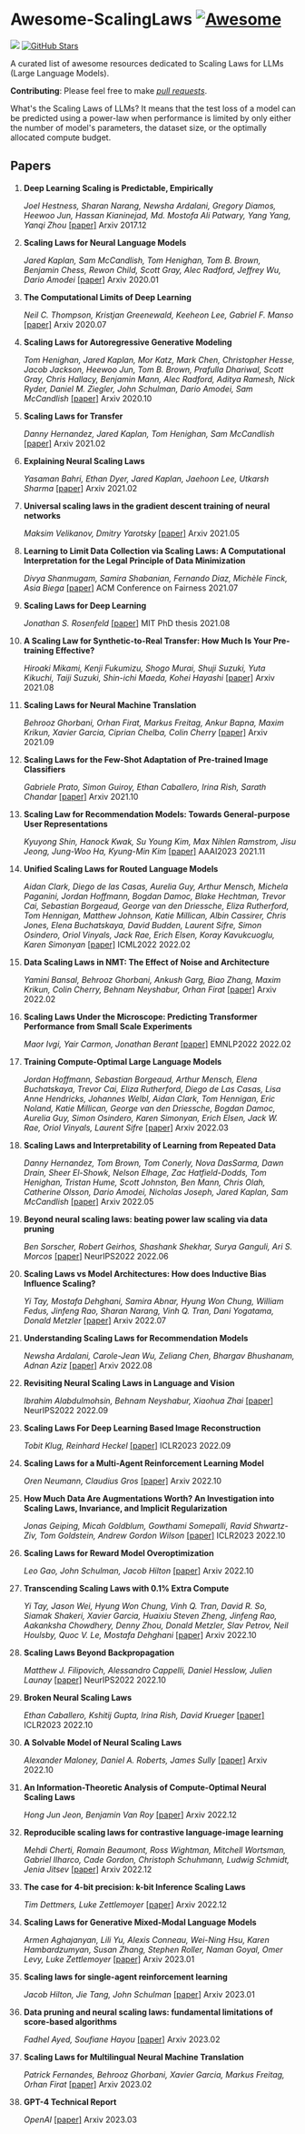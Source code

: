 # Awesome-ScalingLaws [![Awesome](https://awesome.re/badge.svg)](https://awesome.re)
![](https://img.shields.io/badge/build-welcome%20to%20contribute!-brightgreen) [![GitHub Stars](https://img.shields.io/github/stars/RZFan525/Awesome-ScalingLaws?style=social)](https://github.com/RZFan525/Awesome-ScalingLaws/stargazers)

A curated list of awesome resources dedicated to Scaling Laws for LLMs (Large Language Models).

**Contributing**: Please feel free to make *[pull requests](https://github.com/RZFan525/Awesome-ScalingLaws/pulls)*.

What's the Scaling Laws of LLMs? It means that the test loss of a model can be predicted using a power-law when performance is limited by only either the number of model's parameters, the dataset size, or the optimally allocated compute budget.


## Papers
1. **Deep Learning Scaling is Predictable, Empirically**

   *Joel Hestness, Sharan Narang, Newsha Ardalani, Gregory Diamos, Heewoo Jun, Hassan Kianinejad, Md. Mostofa Ali Patwary, Yang Yang, Yanqi Zhou* [[paper]](https://arxiv.org/abs/1712.00409) Arxiv 2017.12

2. **Scaling Laws for Neural Language Models**

   *Jared Kaplan, Sam McCandlish, Tom Henighan, Tom B. Brown, Benjamin Chess, Rewon Child, Scott Gray, Alec Radford, Jeffrey Wu, Dario Amodei* [[paper]](https://arxiv.org/abs/2001.08361) Arxiv 2020.01
   
3. **The Computational Limits of Deep Learning**

   *Neil C. Thompson, Kristjan Greenewald, Keeheon Lee, Gabriel F. Manso* [[paper]](https://arxiv.org/abs/2007.05558) Arxiv 2020.07
   
4. **Scaling Laws for Autoregressive Generative Modeling**

   *Tom Henighan, Jared Kaplan, Mor Katz, Mark Chen, Christopher Hesse, Jacob Jackson, Heewoo Jun, Tom B. Brown, Prafulla Dhariwal, Scott Gray, Chris Hallacy, Benjamin Mann, Alec Radford, Aditya Ramesh, Nick Ryder, Daniel M. Ziegler, John Schulman, Dario Amodei, Sam McCandlish* [[paper]](https://arxiv.org/abs/2010.14701) Arxiv 2020.10
   
5. **Scaling Laws for Transfer**

   *Danny Hernandez, Jared Kaplan, Tom Henighan, Sam McCandlish* [[paper]](https://arxiv.org/abs/2102.01293) Arxiv 2021.02

6. **Explaining Neural Scaling Laws**
   
   *Yasaman Bahri, Ethan Dyer, Jared Kaplan, Jaehoon Lee, Utkarsh Sharma* [[paper]](https://arxiv.org/abs/2102.06701) Arxiv 2021.02

7. **Universal scaling laws in the gradient descent training of neural networks**

   *Maksim Velikanov, Dmitry Yarotsky* [[paper]](https://arxiv.org/abs/2105.00507) Arxiv 2021.05

8. **Learning to Limit Data Collection via Scaling Laws: A Computational Interpretation for the Legal Principle of Data Minimization**

   *Divya Shanmugam, Samira Shabanian, Fernando Diaz, Michèle Finck, Asia Biega* [[paper]](https://arxiv.org/abs/2107.08096) ACM Conference on Fairness 2021.07
   
9. **Scaling Laws for Deep Learning**
   
   *Jonathan S. Rosenfeld* [[paper]](https://arxiv.org/abs/2108.07686) MIT PhD thesis 2021.08

10. **A Scaling Law for Synthetic-to-Real Transfer: How Much Is Your Pre-training Effective?**

    *Hiroaki Mikami, Kenji Fukumizu, Shogo Murai, Shuji Suzuki, Yuta Kikuchi, Taiji Suzuki, Shin-ichi Maeda, Kohei Hayashi* [[paper]](https://arxiv.org/abs/2108.11018) Arxiv 2021.08
 
11. **Scaling Laws for Neural Machine Translation**

    *Behrooz Ghorbani, Orhan Firat, Markus Freitag, Ankur Bapna, Maxim Krikun, Xavier Garcia, Ciprian Chelba, Colin Cherry* [[paper]](https://arxiv.org/abs/2109.07740) Arxiv 2021.09

12. **Scaling Laws for the Few-Shot Adaptation of Pre-trained Image Classifiers**  
    
    *Gabriele Prato, Simon Guiroy, Ethan Caballero, Irina Rish, Sarath Chandar* [[paper]](https://arxiv.org/abs/2110.06990) Arxiv 2021.10

13. **Scaling Law for Recommendation Models: Towards General-purpose User Representations**

    *Kyuyong Shin, Hanock Kwak, Su Young Kim, Max Nihlen Ramstrom, Jisu Jeong, Jung-Woo Ha, Kyung-Min Kim* [[paper]](https://arxiv.org/abs/2111.11294) AAAI2023 2021.11
   
14. **Unified Scaling Laws for Routed Language Models**

    *Aidan Clark, Diego de las Casas, Aurelia Guy, Arthur Mensch, Michela Paganini, Jordan Hoffmann, Bogdan Damoc, Blake Hechtman, Trevor Cai, Sebastian Borgeaud, George van den Driessche, Eliza Rutherford, Tom Hennigan, Matthew Johnson, Katie Millican, Albin Cassirer, Chris Jones, Elena Buchatskaya, David Budden, Laurent Sifre, Simon Osindero, Oriol Vinyals, Jack Rae, Erich Elsen, Koray Kavukcuoglu, Karen Simonyan* [[paper]](https://arxiv.org/abs/2202.01169) ICML2022 2022.02
    
15. **Data Scaling Laws in NMT: The Effect of Noise and Architecture**

    *Yamini Bansal, Behrooz Ghorbani, Ankush Garg, Biao Zhang, Maxim Krikun, Colin Cherry, Behnam Neyshabur, Orhan Firat* [[paper]](https://arxiv.org/abs/2202.01994) Arxiv 2022.02

16. **Scaling Laws Under the Microscope: Predicting Transformer Performance from Small Scale Experiments**

    *Maor Ivgi, Yair Carmon, Jonathan Berant* [[paper]](https://arxiv.org/abs/2202.06387) EMNLP2022 2022.02


17. **Training Compute-Optimal Large Language Models**

    *Jordan Hoffmann, Sebastian Borgeaud, Arthur Mensch, Elena Buchatskaya, Trevor Cai, Eliza Rutherford, Diego de Las Casas, Lisa Anne Hendricks, Johannes Welbl, Aidan Clark, Tom Hennigan, Eric Noland, Katie Millican, George van den Driessche, Bogdan Damoc, Aurelia Guy, Simon Osindero, Karen Simonyan, Erich Elsen, Jack W. Rae, Oriol Vinyals, Laurent Sifre* [[paper]](https://arxiv.org/abs/2203.15556) Arxiv 2022.03
 
18. **Scaling Laws and Interpretability of Learning from Repeated Data**

    *Danny Hernandez, Tom Brown, Tom Conerly, Nova DasSarma, Dawn Drain, Sheer El-Showk, Nelson Elhage, Zac Hatfield-Dodds, Tom Henighan, Tristan Hume, Scott Johnston, Ben Mann, Chris Olah, Catherine Olsson, Dario Amodei, Nicholas Joseph, Jared Kaplan, Sam McCandlish* [[paper]](https://arxiv.org/abs/2205.10487) Arxiv 2022.05

19. **Beyond neural scaling laws: beating power law scaling via data pruning**

    *Ben Sorscher, Robert Geirhos, Shashank Shekhar, Surya Ganguli, Ari S. Morcos* [[paper]](https://arxiv.org/abs/2206.14486) NeurIPS2022 2022.06
 
20. **Scaling Laws vs Model Architectures: How does Inductive Bias Influence Scaling?**

    *Yi Tay, Mostafa Dehghani, Samira Abnar, Hyung Won Chung, William Fedus, Jinfeng Rao, Sharan Narang, Vinh Q. Tran, Dani Yogatama, Donald Metzler* [[paper]](https://arxiv.org/abs/2207.10551) Arxiv 2022.07
    
21. **Understanding Scaling Laws for Recommendation Models**

    *Newsha Ardalani, Carole-Jean Wu, Zeliang Chen, Bhargav Bhushanam, Adnan Aziz* [[paper]](https://arxiv.org/abs/2208.08489) Arxiv 2022.08

22. **Revisiting Neural Scaling Laws in Language and Vision**

    *Ibrahim Alabdulmohsin, Behnam Neyshabur, Xiaohua Zhai* [[paper]](https://arxiv.org/abs/2209.06640) NeurIPS2022 2022.09
    
23. **Scaling Laws For Deep Learning Based Image Reconstruction**

    *Tobit Klug, Reinhard Heckel* [[paper]](https://arxiv.org/abs/2209.13435) ICLR2023 2022.09
    
24. **Scaling Laws for a Multi-Agent Reinforcement Learning Model**

    *Oren Neumann, Claudius Gros* [[paper]](https://arxiv.org/abs/2210.00849) Arxiv 2022.10
    
25. **How Much Data Are Augmentations Worth? An Investigation into Scaling Laws, Invariance, and Implicit Regularization**

    *Jonas Geiping, Micah Goldblum, Gowthami Somepalli, Ravid Shwartz-Ziv, Tom Goldstein, Andrew Gordon Wilson* [[paper]](https://arxiv.org/abs/2210.06441) ICLR2023 2022.10
    
26. **Scaling Laws for Reward Model Overoptimization**

    *Leo Gao, John Schulman, Jacob Hilton* [[paper]](https://arxiv.org/abs/2210.10760) Arxiv 2022.10
 
27. **Transcending Scaling Laws with 0.1% Extra Compute**

    *Yi Tay, Jason Wei, Hyung Won Chung, Vinh Q. Tran, David R. So, Siamak Shakeri, Xavier Garcia, Huaixiu Steven Zheng, Jinfeng Rao, Aakanksha Chowdhery, Denny Zhou, Donald Metzler, Slav Petrov, Neil Houlsby, Quoc V. Le, Mostafa Dehghani* [[paper]](https://arxiv.org/abs/2210.11399) Arxiv 2022.10

28. **Scaling Laws Beyond Backpropagation**

    *Matthew J. Filipovich, Alessandro Cappelli, Daniel Hesslow, Julien Launay* [[paper]](https://arxiv.org/abs/2210.14593) NeurIPS2022 2022.10
    
29. **Broken Neural Scaling Laws**

    *Ethan Caballero, Kshitij Gupta, Irina Rish, David Krueger* [[paper]](https://arxiv.org/abs/2210.14891) ICLR2023 2022.10
    
30. **A Solvable Model of Neural Scaling Laws**
    
    *Alexander Maloney, Daniel A. Roberts, James Sully* [[paper]](https://arxiv.org/abs/2210.16859) Arxiv 2022.10
    
31. **An Information-Theoretic Analysis of Compute-Optimal Neural Scaling Laws**

    *Hong Jun Jeon, Benjamin Van Roy* [[paper]](https://arxiv.org/abs/2212.01365) Arxiv 2022.12

32. **Reproducible scaling laws for contrastive language-image learning**

    *Mehdi Cherti, Romain Beaumont, Ross Wightman, Mitchell Wortsman, Gabriel Ilharco, Cade Gordon, Christoph Schuhmann, Ludwig Schmidt, Jenia Jitsev* [[paper]](https://arxiv.org/abs/2212.07143) Arxiv 2022.12
    
33. **The case for 4-bit precision: k-bit Inference Scaling Laws**

    *Tim Dettmers, Luke Zettlemoyer* [[paper]](https://arxiv.org/abs/2212.09720) Arxiv 2022.12
    
34. **Scaling Laws for Generative Mixed-Modal Language Models**

    *Armen Aghajanyan, Lili Yu, Alexis Conneau, Wei-Ning Hsu, Karen Hambardzumyan, Susan Zhang, Stephen Roller, Naman Goyal, Omer Levy, Luke Zettlemoyer* [[paper]](https://arxiv.org/abs/2301.03728) Arxiv 2023.01
    
35. **Scaling laws for single-agent reinforcement learning**

    *Jacob Hilton, Jie Tang, John Schulman* [[paper]](https://arxiv.org/abs/2301.13442) Arxiv 2023.01
    
36. **Data pruning and neural scaling laws: fundamental limitations of score-based algorithms**
  
    *Fadhel Ayed, Soufiane Hayou* [[paper]](https://arxiv.org/abs/2302.06960) Arxiv 2023.02
 
37. **Scaling Laws for Multilingual Neural Machine Translation**

    *Patrick Fernandes, Behrooz Ghorbani, Xavier Garcia, Markus Freitag, Orhan Firat* [[paper]](https://arxiv.org/abs/2302.09650) Arxiv 2023.02

38. **GPT-4 Technical Report**

    *OpenAI* [[paper]](https://arxiv.org/abs/2303.08774) Arxiv 2023.03

